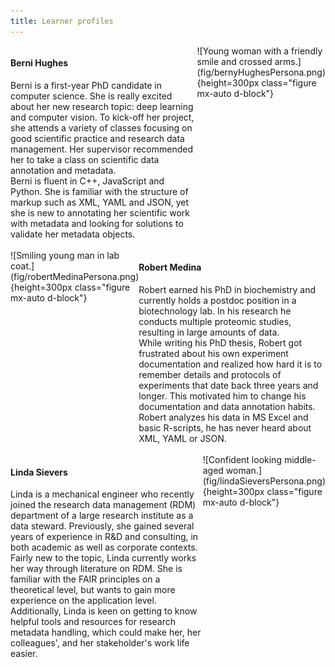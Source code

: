 ```yaml
---
title: Learner profiles
---
```


<span style="display:flex;">
<span>
<h4 style="display:flex;">Berni Hughes</h4>
Berni is a first-year PhD candidate in computer science. She is really excited about her new research topic: deep learning and computer vision. To kick-off her project, she attends a variety of classes focusing on good scientific practice and research data management. Her supervisor recommended her to take a class on scientific data annotation and metadata. <br>
Berni is fluent in C++, JavaScript and Python. She is familiar with the structure of markup such as XML, YAML and JSON, yet she is new to annotating her scientific work with metadata and looking for solutions to validate her metadata objects.
</span>
![Young woman with a friendly smile and crossed arms.](fig/bernyHughesPersona.png){height=300px class="figure mx-auto d-block"}
</span>

<br>

<span style="display: flex;">
![Smiling young man in lab coat.](fig/robertMedinaPersona.png){height=300px class="figure mx-auto d-block"}
<span>
<h4 style="display:flex">Robert Medina</h4>
Robert earned his PhD in biochemistry and currently holds a postdoc position in a biotechnology lab. In his research he conducts multiple proteomic studies, resulting in large amounts of data. <br>
While writing his PhD thesis, Robert got frustrated about his own experiment documentation and realized how hard it is to remember details and protocols of experiments that date back three years and longer. This motivated him to change his documentation and data annotation habits.<br>
Robert analyzes his data in MS Excel and basic R-scripts, he has never heard about XML, YAML or JSON.
</span>
</span>

<br>

<span style="display: flex;">
<span>
<h4 style="display:flex">Linda Sievers</h4>
Linda is a mechanical engineer who recently joined the research data management (RDM) department of a large research institute as a data steward. Previously, she gained several years of experience in R&D and consulting, in both academic as well as corporate contexts.<br>
Fairly new to the topic, Linda currently works her way through literature on RDM. She is familiar with the FAIR principles on a theoretical level, but wants to gain more experience on the application level. Additionally, Linda is keen on getting to know helpful tools and resources for research metadata handling, which could make her, her colleagues', and her stakeholder's work life easier. </span>
![Confident looking middle-aged woman.](fig/lindaSieversPersona.png){height=300px class="figure mx-auto d-block"}
</span>
